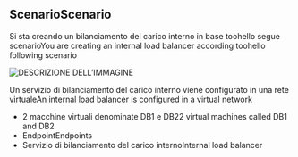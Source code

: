 ## <a name="scenario"></a><span data-ttu-id="49738-101">Scenario</span><span class="sxs-lookup"><span data-stu-id="49738-101">Scenario</span></span>

<span data-ttu-id="49738-102">Si sta creando un bilanciamento del carico interno in base toohello segue scenario</span><span class="sxs-lookup"><span data-stu-id="49738-102">You are creating an internal load balancer according toohello following scenario</span></span>

![DESCRIZIONE DELL’IMMAGINE](./media/load-balancer-get-started-ilb-scenario-include/figure1.png)

<span data-ttu-id="49738-104">Un servizio di bilanciamento del carico interno viene configurato in una rete virtuale</span><span class="sxs-lookup"><span data-stu-id="49738-104">An internal load balancer is configured in a virtual network</span></span>

* <span data-ttu-id="49738-105">2 macchine virtuali denominate DB1 e DB2</span><span class="sxs-lookup"><span data-stu-id="49738-105">2 virtual machines called DB1 and DB2</span></span>
* <span data-ttu-id="49738-106">Endpoint</span><span class="sxs-lookup"><span data-stu-id="49738-106">Endpoints</span></span>
* <span data-ttu-id="49738-107">Servizio di bilanciamento del carico interno</span><span class="sxs-lookup"><span data-stu-id="49738-107">Internal load balancer</span></span>
